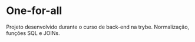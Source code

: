 # One-for-all
Projeto desenvolvido durante o curso de back-end na trybe. Normalização, funções SQL e  JOINs.
